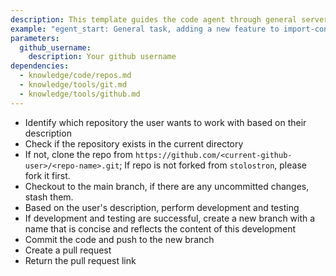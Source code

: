 ```yaml
---
description: This template guides the code agent through general server foundation development tasks. While the user specifies most steps, this template ensures adherence to standard procedures, like submitting pull requests to the appropriate upstream repository.
example: "egent_start: General task, adding a new feature to import-controller"
parameters:
  github_username:
    description: Your github username
dependencies:
  - knowledge/code/repos.md
  - knowledge/tools/git.md
  - knowledge/tools/github.md
---
```


- Identify which repository the user wants to work with based on their description
- Check if the repository exists in the current directory
- If not, clone the repo from `https://github.com/<current-github-user>/<repo-name>.git`; If repo is not forked from `stolostron`, please fork it first.
- Checkout to the main branch, if there are any uncommitted changes, stash them.
- Based on the user's description, perform development and testing
- If development and testing are successful, create a new branch with a name that is concise and reflects the content of this development
- Commit the code and push to the new branch
- Create a pull request
- Return the pull request link
